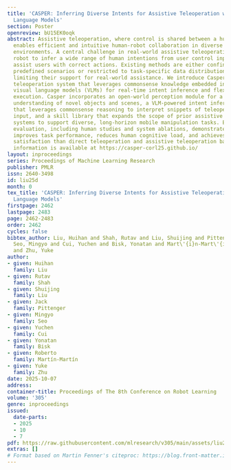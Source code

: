 ```yaml
---
title: 'CASPER: Inferring Diverse Intents for Assistive Teleoperation with Vision
  Language Models'
section: Poster
openreview: bU15EK0oqk
abstract: Assistive teleoperation, where control is shared between a human and a robot,
  enables efficient and intuitive human-robot collaboration in diverse and unstructured
  environments. A central challenge in real-world assistive teleoperation is for the
  robot to infer a wide range of human intentions from user control inputs and to
  assist users with correct actions. Existing methods are either confined to simple,
  predefined scenarios or restricted to task-specific data distributions at training,
  limiting their support for real-world assistance. We introduce Casper, an assistive
  teleoperation system that leverages commonsense knowledge embedded in pre-trained
  visual language models (VLMs) for real-time intent inference and flexible skill
  execution. Casper incorporates an open-world perception module for a generalized
  understanding of novel objects and scenes, a VLM-powered intent inference mechanism
  that leverages commonsense reasoning to interpret snippets of teleoperated user
  input, and a skill library that expands the scope of prior assistive teleoperation
  systems to support diverse, long-horizon mobile manipulation tasks. Extensive empirical
  evaluation, including human studies and system ablations, demonstrates that Casper
  improves task performance, reduces human cognitive load, and achieves higher user
  satisfaction than direct teleoperation and assistive teleoperation baselines. More
  information is available at https://casper-corl25.github.io/
layout: inproceedings
series: Proceedings of Machine Learning Research
publisher: PMLR
issn: 2640-3498
id: liu25d
month: 0
tex_title: 'CASPER: Inferring Diverse Intents for Assistive Teleoperation with Vision
  Language Models'
firstpage: 2462
lastpage: 2483
page: 2462-2483
order: 2462
cycles: false
bibtex_author: Liu, Huihan and Shah, Rutav and Liu, Shuijing and Pittenger, Jack and
  Seo, Mingyo and Cui, Yuchen and Bisk, Yonatan and Mart\'{i}n-Mart\'{i}n, Roberto
  and Zhu, Yuke
author:
- given: Huihan
  family: Liu
- given: Rutav
  family: Shah
- given: Shuijing
  family: Liu
- given: Jack
  family: Pittenger
- given: Mingyo
  family: Seo
- given: Yuchen
  family: Cui
- given: Yonatan
  family: Bisk
- given: Roberto
  family: Martín-Martín
- given: Yuke
  family: Zhu
date: 2025-10-07
address:
container-title: Proceedings of The 8th Conference on Robot Learning
volume: '305'
genre: inproceedings
issued:
  date-parts:
  - 2025
  - 10
  - 7
pdf: https://raw.githubusercontent.com/mlresearch/v305/main/assets/liu25d/liu25d.pdf
extras: []
# Format based on Martin Fenner's citeproc: https://blog.front-matter.io/posts/citeproc-yaml-for-bibliographies/
---
```

